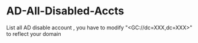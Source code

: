 # AD-All-Disabled-Accts
List all AD disable account , you have to modify "&lt;GC://dc=XXX,dc=XXX>" to reflect your domain 
